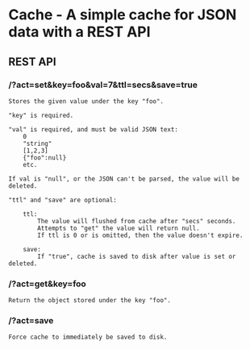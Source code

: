 
# Cache - A simple cache for JSON data with a REST API


## REST API

### /?act=set&key=foo&val=7&ttl=secs&save=true

	Stores the given value under the key "foo".

	"key" is required.

	"val" is required, and must be valid JSON text:
		0
		"string"
		[1,2,3]
		{"foo":null}
		etc.

	If val is "null", or the JSON can't be parsed, the value will be deleted.

	"ttl" and "save" are optional:

		ttl:
			The value will flushed from cache after "secs" seconds.
			Attempts to "get" the value will return null.
			If ttl is 0 or is omitted, then the value doesn't expire.

		save:
			If "true", cache is saved to disk after value is set or deleted.


### /?act=get&key=foo

	Return the object stored under the key "foo".


### /?act=save

	Force cache to immediately be saved to disk.


